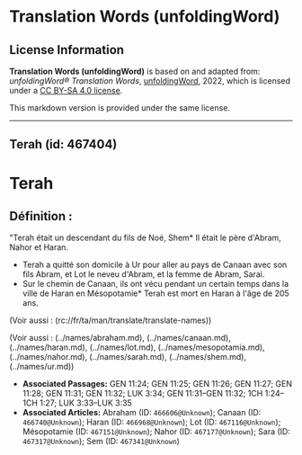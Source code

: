 # Translation Words (unfoldingWord)

## License Information

**Translation Words (unfoldingWord)** is based on and adapted from: _unfoldingWord® Translation Words_, [unfoldingWord](https://unfoldingword.org/utw), 2022, which is licensed under a [CC BY-SA 4.0 license](https://creativecommons.org/licenses/by-sa/4.0/legalcode.en).

This markdown version is provided under the same license.



--------------------------------

## Terah (id: 467404)

Terah
=====

Définition :
------------

"Terah était un descendant du fils de Noé, Shem\* Il était le père d'Abram, Nahor et Haran.

* Terah a quitté son domicile à Ur pour aller au pays de Canaan avec son fils Abram, et Lot le neveu d'Abram, et la femme de Abram, Sarai.
* Sur le chemin de Canaan, ils ont vécu pendant un certain temps dans la ville de Haran en Mésopotamie\* Terah est mort en Haran à l'âge de 205 ans.

(Voir aussi : (rc://fr/ta/man/translate/translate\-names))

(Voir aussi : (../names/abraham.md), (../names/canaan.md), (../names/haran.md), (../names/lot.md), (../names/mesopotamia.md), (../names/nahor.md), (../names/sarah.md), (../names/shem.md), (../names/ur.md))

* **Associated Passages:** GEN 11:24; GEN 11:25; GEN 11:26; GEN 11:27; GEN 11:28; GEN 11:31; GEN 11:32; LUK 3:34; GEN 11:31–GEN 11:32; 1CH 1:24–1CH 1:27; LUK 3:33–LUK 3:35
* **Associated Articles:** Abraham (ID: `466606@Unknown`); Canaan (ID: `466740@Unknown`); Haran (ID: `466968@Unknown`); Lot (ID: `467116@Unknown`); Mésopotamie (ID: `467151@Unknown`); Nahor (ID: `467177@Unknown`); Sara (ID: `467317@Unknown`); Sem (ID: `467341@Unknown`)

